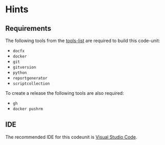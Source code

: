 # Hints

## Requirements

The following tools from the [tools-list](https://github.com/anionDev/ScriptCollection/blob/main/ScriptCollection/Other/Reference/ReferenceContent/Articles/RequiredToolsForCommonProjectStructure.md#Tools) are required to build this code-unit:

- `docfx`
- `docker`
- `git`
- `gitversion`
- `python`
- `reportgenerator`
- `scriptcollection`

To create a release the following tools are also required:

- `gh`
- `docker pushrm`

## IDE

The recommended IDE for this codeunit is [Visual Studio Code](https://code.visualstudio.com/).
